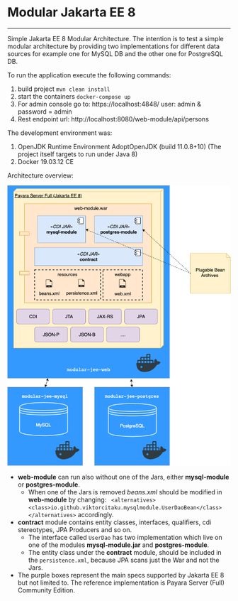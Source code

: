  # Modular Jakarta EE 8

 ---

 Simple Jakarta EE 8 Modular Architecture. The intention is to test a simple modular architecture by providing two implementations for different data sources for example one for MySQL DB and the other one for PostgreSQL DB.
 
 To run the application execute the following commands:
 
 1. build project
``mvn clean install``
 2. start the containers
 ``docker-compose up``
 3. For admin console go to: https://localhost:4848/ user: admin & password = admin
 4. Rest endpoint url: http://localhost:8080/web-module/api/persons
  
 The development environment was:
 1. OpenJDK Runtime Environment AdoptOpenJDK (build 11.0.8+10) (The project itself targets to run under Java 8)
 2. Docker 19.03.12 CE

 Architecture overview:
 
![alt Architecture Overview](https://github.com/viktorcitaku/modular-jee/blob/master/architecture/ModularJavaEE.png)

* **web-module** can run also without one of the Jars, either **mysql-module** or **postgres-module**.
    - When one of the Jars is removed _beans.xml_ should be modified in **web-module** by changing: ``  <alternatives>
    <class>io.github.viktorcitaku.mysqlmodule.UserDaoBean</class>
  </alternatives> `` accordingly. 
* **contract** module contains entity classes, interfaces, qualifiers, cdi stereotypes, JPA Producers and so on.
    - The interface called ``UserDao`` has two implementation which live on one of the modules **mysql-module.jar** and **postgres-module**.
    - The entity class under the **contract** module, should be included in the ``persistence.xml``, because JPA scans just the War and not the Jars.
* The purple boxes represent the main specs supported by Jakarta EE 8 but not limited to. The reference implementation is Payara Server (Full) Community Edition.
